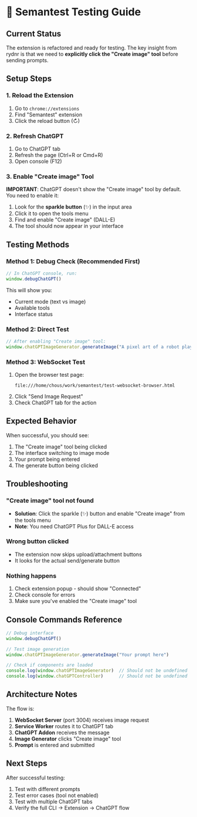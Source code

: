 # 🧪 Semantest Testing Guide

## Current Status
The extension is refactored and ready for testing. The key insight from rydnr is that we need to **explicitly click the "Create image" tool** before sending prompts.

## Setup Steps

### 1. Reload the Extension
1. Go to `chrome://extensions`
2. Find "Semantest" extension
3. Click the reload button (↻)

### 2. Refresh ChatGPT
1. Go to ChatGPT tab
2. Refresh the page (Ctrl+R or Cmd+R)
3. Open console (F12)

### 3. Enable "Create image" Tool
**IMPORTANT**: ChatGPT doesn't show the "Create image" tool by default. You need to enable it:

1. Look for the **sparkle button** (✨) in the input area
2. Click it to open the tools menu
3. Find and enable "Create image" (DALL-E)
4. The tool should now appear in your interface

## Testing Methods

### Method 1: Debug Check (Recommended First)
```javascript
// In ChatGPT console, run:
window.debugChatGPT()
```

This will show you:
- Current mode (text vs image)
- Available tools
- Interface status

### Method 2: Direct Test
```javascript
// After enabling "Create image" tool:
window.chatGPTImageGenerator.generateImage("A pixel art of a robot playing guitar")
```

### Method 3: WebSocket Test
1. Open the browser test page:
   ```
   file:///home/chous/work/semantest/test-websocket-browser.html
   ```
2. Click "Send Image Request"
3. Check ChatGPT tab for the action

## Expected Behavior

When successful, you should see:
1. The "Create image" tool being clicked
2. The interface switching to image mode
3. Your prompt being entered
4. The generate button being clicked

## Troubleshooting

### "Create image" tool not found
- **Solution**: Click the sparkle (✨) button and enable "Create image" from the tools menu
- **Note**: You need ChatGPT Plus for DALL-E access

### Wrong button clicked
- The extension now skips upload/attachment buttons
- It looks for the actual send/generate button

### Nothing happens
1. Check extension popup - should show "Connected"
2. Check console for errors
3. Make sure you've enabled the "Create image" tool

## Console Commands Reference

```javascript
// Debug interface
window.debugChatGPT()

// Test image generation
window.chatGPTImageGenerator.generateImage("Your prompt here")

// Check if components are loaded
console.log(window.chatGPTImageGenerator)  // Should not be undefined
console.log(window.chatGPTController)      // Should not be undefined
```

## Architecture Notes

The flow is:
1. **WebSocket Server** (port 3004) receives image request
2. **Service Worker** routes it to ChatGPT tab
3. **ChatGPT Addon** receives the message
4. **Image Generator** clicks "Create image" tool
5. **Prompt** is entered and submitted

## Next Steps

After successful testing:
1. Test with different prompts
2. Test error cases (tool not enabled)
3. Test with multiple ChatGPT tabs
4. Verify the full CLI → Extension → ChatGPT flow